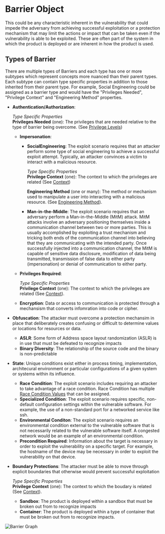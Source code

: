 # Barrier Object

This could be any characteristic inherent in the vulnerability that could impede the adversary from achieving successful exploitation or a protection mechanism that may limit the actions or impact that can be taken even if the vulnerability is able to be exploited. These are often part of the system in which the product is deployed or are inherent in how the product is used.

## Types of Barrier
There are multiple types of Barriers and each type has one or more subtypes which represent concepts more nuanced than their parent types. Each subtype can contain type specific properties in addition to those inherited from their parent type. For example, Social Engineering could be assigned as a barrier type and would have the "Privileges Needed", "Privilege Context" and "Engineering Method" properties. 
	
  - **Authentication/Authorization**:
  
	*Type Specific Properties* <br />
     **Privileges Needed** (one): The privileges that are needed relative to the type of barrier being overcome. (See [Privilege Levels](../values/privilege-level.md)) 
    - **Impersonation**:
	  - **SocialEngineering**: The exploit scenario requires that an attacker perform some type of social engineering to achieve a successful exploit attempt. Typically, an attacker convinces a victim to interact with a malicious resource.
	  
		*Type Specific Properties* <br />
	  **Privilege Context** (one): The context to which the privileges are related (See [Context](../values/context.md))
	  
		**Engineering Method** (one or many): The method or mechanism used to manipulate a user into interacting with a malicious resource. (See [Engineering Method](../values/engineering-method.md)).
	  - **Man-in-the-Middle**:  The exploit scenario requires that an adversary perform a Man-in-the-Middle (MitM) attack. MitM attacks involve an adversary positioning themselves inside a communication channel between two or more parties. This is usually accomplished by exploiting a trust mechanism and tricking both ends of the communication channel into believing that they are communicating with the intended party. Once successfully injected into a communication channel, the MitM is capable of sensitive data disclosure, modification of data being transmitted, transmission of false data to either party (impersonation) or denial of communication to either party.
	- **Privileges Required**:
	
		*Type Specific Properties* <br />
	**Privilege Context** (one): The context to which the privileges are related (See [Context](../values/context.md)).
	- **Encryption**: Data or access to communication is protected through a mechansism that converts infomration into code or cipher.
  - **Obfuscation**: The attacker must overcome a protection mechansim in place that deliberately creates confusing or difficult to determine values or locations for resources or data.
    - **ASLR**: Some form of Address space layout randomization (ASLR) is in use that must be defeated to recognize impacts
    - **Binary Diversity**: The relationship of the source code and the binary is non-predictable
  - **State**:  Unique conditions exist either in process timing, implementation, architecural environment or particular configurations of a given system or systems within its influence. 
    - **Race Condition**:  The exploit scenario includes requiring an attacker to take advantage of a race condition. Race Condition has multiple [Race Condition Values](../values/race-condition.md) that can be assigned. 
    - **Specialized Condition**:  The exploit scenario requires specific, non-default configuration settings within the vulnerable software. For example, the use of a non-standard port for a networked service like ssh.
    - **Environmental Conditon**:  The exploit scenario requires an environmental condition external to the vulnerable software that is not necessarily related to the vulnerable software itself. A congested network would be an example of an environmental condition.
    - **Precondition Required**:  Information about the target is necessary in order to exploit the vulnerability on a specific target. For example, the hostname of the device may be necessary in order to exploit the vulnerability on that device.
  - **Boundary Protections**:  The attacker must be able to move through explicit boundaries that otherwise would prevent successful exploitation
  
	*Type Specific Properties* <br />
  **Privilege Context** (one): The context to which the boudary is related (See [Context](../values/context.md)).
    - **Sandbox**:  The product is deployed within a sandbox that must be broken out from to recognize impacts
    - **Container**:  The product is deployed within a type of container that must be broken out from to recognize impacts.


 ![Barrier Graph](../figures/graphsnippets/BarrierSnippet.png "Barrier Graph")
